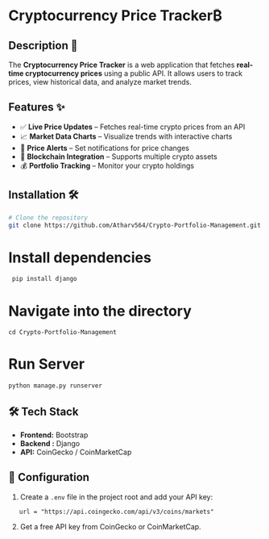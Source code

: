 # Cryptocurrency Price Tracker₿

## Description 📖
The **Cryptocurrency Price Tracker** is a web application that fetches **real-time cryptocurrency prices** using a public API. It allows users to track prices, view historical data, and analyze market trends.  

## Features ✨
- ✅ **Live Price Updates** – Fetches real-time crypto prices from an API  
- 📈 **Market Data Charts** – Visualize trends with interactive charts  
- 🔔 **Price Alerts** – Set notifications for price changes  
- 🔗 **Blockchain Integration** – Supports multiple crypto assets  
- 💰 **Portfolio Tracking** – Monitor your crypto holdings  

## Installation 🛠️
```bash
# Clone the repository
git clone https://github.com/Atharv564/Crypto-Portfolio-Management.git
```
# Install dependencies
```
 pip install django
```
# Navigate into the directory
```
cd Crypto-Portfolio-Management
```
# Run Server
```
python manage.py runserver
```

## 🛠️ Tech Stack

* **Frontend:** Bootstrap 
* **Backend :** Django
* **API:** CoinGecko / CoinMarketCap  

## 🔧 Configuration  

1. Create a `.env` file in the project root and add your API key:  

```env
   url = "https://api.coingecko.com/api/v3/coins/markets"
```
2. Get a free API key from CoinGecko or CoinMarketCap.
